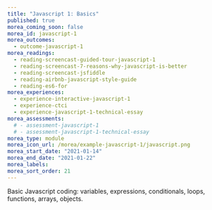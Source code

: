 ```yaml
---
title: "Javascript 1: Basics"
published: true
morea_coming_soon: false
morea_id: javascript-1
morea_outcomes:
  - outcome-javascript-1
morea_readings:
  - reading-screencast-guided-tour-javascript-1
  - reading-screencast-7-reasons-why-javascript-is-better
  - reading-screencast-jsfiddle
  - reading-airbnb-javascript-style-guide
  - reading-es6-for
morea_experiences:
  - experience-interactive-javascript-1
  - experience-ctci
  - experience-javascript-1-technical-essay
morea_assessments:
  # - assessment-javascript-1
  # - assessment-javascript-1-technical-essay
morea_type: module
morea_icon_url: /morea/example-javascript-1/javascript.png
morea_start_date: "2021-01-14"
morea_end_date: "2021-01-22"
morea_labels:
morea_sort_order: 21
---
```


Basic Javascript coding: variables, expressions, conditionals, loops, functions, arrays, objects.
